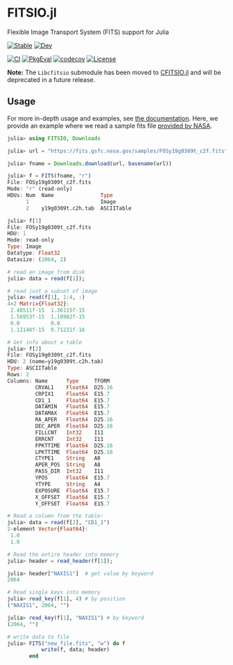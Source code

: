 FITSIO.jl
=========

Flexible Image Transport System (FITS) support for Julia

[![Stable](https://img.shields.io/badge/docs-stable-blue.svg)](http://juliaastro.github.io/FITSIO/stable/)
[![Dev](https://img.shields.io/badge/docs-dev-blue.svg)](http://juliaastro.github.io/FITSIO.jl/dev/)

[![CI](https://github.com/JuliaAstro/FITSIO.jl/actions/workflows/CI.yml/badge.svg)](https://github.com/JuliaAstro/FITSIO.jl/actions/workflows/CI.yml)
[![PkgEval](https://juliaci.github.io/NanosoldierReports/pkgeval_badges/F/FITSIO.svg)](https://juliaci.github.io/NanosoldierReports/pkgeval_badges/report.html)
[![codecov](https://codecov.io/gh/juliaastro/fitsio.jl/graph/badge.svg?token=SA9EG0z8pt)](https://codecov.io/gh/juliaastro/fitsio.jl)
[![License](https://img.shields.io/badge/License-MIT-yellow.svg)](https://opensource.org/licenses/MIT)

**Note:** The `Libcfitsio` submodule has been moved to [CFITSIO.jl](https://github.com/JuliaAstro/CFITSIO.jl) and will be deprecated in a future release.


## Usage

For more in-depth usage and examples, see [the documentation](http://juliaastro.github.io/FITSIO.jl/stable/).
Here, we provide an example where we read a sample fits file [provided by NASA](https://fits.gsfc.nasa.gov/fits_samples.html).

```julia
julia> using FITSIO, Downloads

julia> url = "https://fits.gsfc.nasa.gov/samples/FOSy19g0309t_c2f.fits";

julia> fname = Downloads.download(url, basename(url))

julia> f = FITS(fname, "r")
File: FOSy19g0309t_c2f.fits
Mode: "r" (read-only)
HDUs: Num  Name               Type
      1                       Image
      2    y19g0309t.c2h.tab  ASCIITable

julia> f[1]
File: FOSy19g0309t_c2f.fits
HDU: 1
Mode: read-only
Type: Image
Datatype: Float32
Datasize: (2064, 2)

# read an image from disk
julia> data = read(f[1]);

# read just a subset of image
julia> read(f[1], 1:4, :)
4×2 Matrix{Float32}:
 2.48511f-15  1.36115f-15
 1.56953f-15  1.10982f-15
 0.0          0.0
 1.12148f-15  9.71231f-16

# Get info about a table
julia> f[2]
File: FOSy19g0309t_c2f.fits
HDU: 2 (name=y19g0309t.c2h.tab)
Type: ASCIITable
Rows: 2
Columns: Name      Type     TFORM
         CRVAL1    Float64  D25.16
         CRPIX1    Float64  E15.7
         CD1_1     Float64  E15.7
         DATAMIN   Float64  E15.7
         DATAMAX   Float64  E15.7
         RA_APER   Float64  D25.16
         DEC_APER  Float64  D25.16
         FILLCNT   Int32    I11
         ERRCNT    Int32    I11
         FPKTTIME  Float64  D25.16
         LPKTTIME  Float64  D25.16
         CTYPE1    String   A8
         APER_POS  String   A8
         PASS_DIR  Int32    I11
         YPOS      Float64  E15.7
         YTYPE     String   A4
         EXPOSURE  Float64  E15.7
         X_OFFSET  Float64  E15.7
         Y_OFFSET  Float64  E15.7

# Read a column from the table:
julia> data = read(f[2], "CD1_1")
2-element Vector{Float64}:
 1.0
 1.0

# Read the entire header into memory
julia> header = read_header(f[1]);

julia> header["NAXIS1"]  # get value by keyword
2064

# Read single keys into memory
julia> read_key(f[1], 4) # by position
("NAXIS1", 2064, "")

julia> read_key(f[1], "NAXIS1") # by keyword
(2064, "")

# write data to file
julia> FITS("new_file.fits", "w") do f
           write(f, data; header)
       end
```
